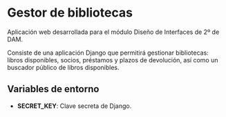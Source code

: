 # Gestor de bibliotecas

Aplicación web desarrollada para el módulo Diseño de Interfaces de 2º de DAM.

Consiste de una aplicación Django que permitirá gestionar bibliotecas: libros disponibles, socios, préstamos y plazos de
devolución, así como un buscador público de libros disponibles.

## Variables de entorno

- **SECRET_KEY**: Clave secreta de Django.